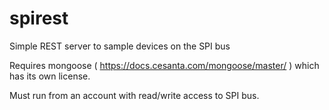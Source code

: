 # spirest
Simple REST server to sample devices on the SPI bus

Requires mongoose ( https://docs.cesanta.com/mongoose/master/ ) which has its own license.

Must run from an account with read/write access to SPI bus.
